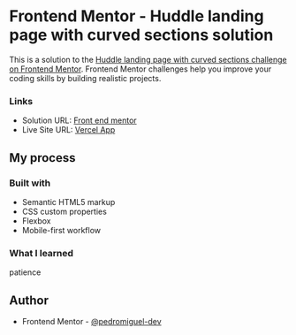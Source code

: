 # Frontend Mentor - Huddle landing page with curved sections solution

This is a solution to the [Huddle landing page with curved sections challenge on Frontend Mentor](https://www.frontendmentor.io/challenges/huddle-landing-page-with-curved-sections-5ca5ecd01e82137ec91a50f2). Frontend Mentor challenges help you improve your coding skills by building realistic projects. 
### Links

- Solution URL: [Front end mentor](https://)
- Live Site URL: [Vercel App](https://)

## My process

### Built with

- Semantic HTML5 markup
- CSS custom properties
- Flexbox
- Mobile-first workflow

### What I learned

patience

## Author

- Frontend Mentor - [@pedromiguel-dev](https://www.frontendmentor.io/profile/pedromiguel-dev)
